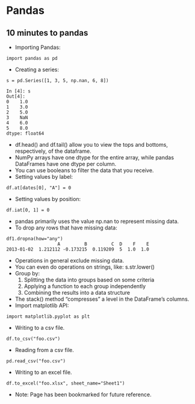 # Pandas

## 10 minutes to pandas

- Importing Pandas:
```
import pandas as pd
```
- Creating a series:
```
s = pd.Series([1, 3, 5, np.nan, 6, 8])

In [4]: s
Out[4]: 
0    1.0
1    3.0
2    5.0
3    NaN
4    6.0
5    8.0
dtype: float64
```
- df.head() and df.tail() allow you to view the tops and bottoms, respectively, of the dataframe. 
- NumPy arrays have one dtype for the entire array, while pandas DataFrames have one dtype per column. 
- You can use booleans to filter the data that you receive. 
- Setting values by label:
```
df.at[dates[0], "A"] = 0
```
- Setting values by position:
```
df.iat[0, 1] = 0
```
- pandas primarily uses the value np.nan to represent missing data.
- To drop any rows that have missing data:
```
df1.dropna(how="any") 
                   A         B         C  D    F    E
2013-01-02  1.212112 -0.173215  0.119209  5  1.0  1.0
```
- Operations in general exclude missing data.
- You can even do operations on strings, like: s.str.lower()
- Group by:
  1. Splitting the data into groups based on some criteria
  2. Applying a function to each group independently
  3. Combining the results into a data structure
- The stack() method “compresses” a level in the DataFrame’s columns.
- Import matplotlib API:
```
import matplotlib.pyplot as plt
```
- Writing to a csv file.
```
df.to_csv("foo.csv")
```
- Reading from a csv file.
```
pd.read_csv("foo.csv")
```
- Writing to an excel file.
```
df.to_excel("foo.xlsx", sheet_name="Sheet1")
```
- Note: Page has been bookmarked for future reference. 


